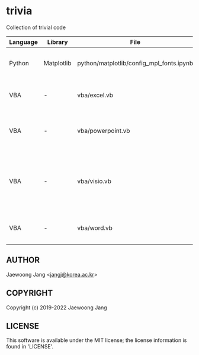 # trivia

Collection of trivial code

Language | Library | File | Description
-- | -- | -- | --
Python | Matplotlib | python/matplotlib/config_mpl_fonts.ipynb | Note on configuring Matplotlib fonts
VBA | - | vba/excel.vb | MS Excel export automator - .pdf
VBA | - | vba/powerpoint.vb | MS PowerPoint export automator - .pdf
VBA | - | vba/visio.vb | MS Visio export automator - .pdf, .emf, .png, and .jpg, or a combination of them
VBA | - | vba/word.vb | MS Word export automator - .pdf

## AUTHOR

Jaewoong Jang \<jangj@korea.ac.kr\>

## COPYRIGHT

Copyright (c) 2019-2022 Jaewoong Jang

## LICENSE

This software is available under the MIT license;
the license information is found in 'LICENSE'.
